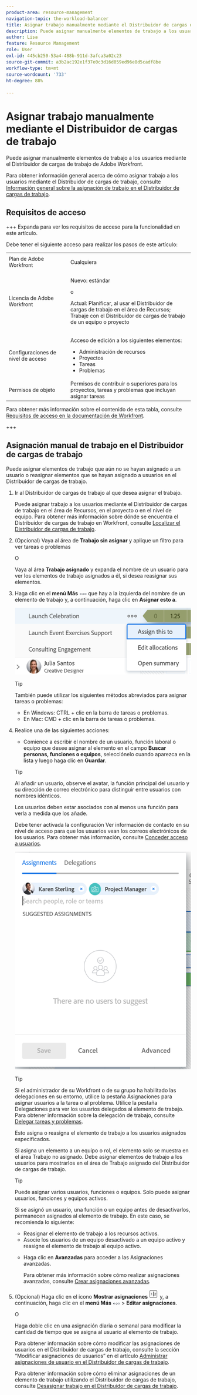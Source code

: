 ```yaml
---
product-area: resource-management
navigation-topic: the-workload-balancer
title: Asignar trabajo manualmente mediante el Distribuidor de cargas de trabajo
description: Puede asignar manualmente elementos de trabajo a los usuarios mediante el Distribuidor de cargas de trabajo de Adobe Workfront.
author: Lisa
feature: Resource Management
role: User
exl-id: 445cb250-53a4-488b-911d-3afca3a02c23
source-git-commit: a3b2ac192e1f37e0c3d16d059ed96e8d5cadf8be
workflow-type: tm+mt
source-wordcount: '733'
ht-degree: 88%

---
```


# Asignar trabajo manualmente mediante el Distribuidor de cargas de trabajo

Puede asignar manualmente elementos de trabajo a los usuarios mediante el Distribuidor de cargas de trabajo de Adobe Workfront.

Para obtener información general acerca de cómo asignar trabajo a los usuarios mediante el Distribuidor de cargas de trabajo, consulte [Información general sobre la asignación de trabajo en el Distribuidor de cargas de trabajo](../../resource-mgmt/workload-balancer/assign-work-in-workload-balancer.md).

## Requisitos de acceso

+++ Expanda para ver los requisitos de acceso para la funcionalidad en este artículo.

Debe tener el siguiente acceso para realizar los pasos de este artículo:

<table style="table-layout:auto"> 
 <col> 
 <col> 
 <tbody> 
  <tr> 
   <td role="rowheader">Plan de Adobe Workfront</td> 
   <td> <p>Cualquiera </p> </td> 
  </tr> 
  <tr> 
   <td role="rowheader">Licencia de Adobe Workfront</td> 
   <td><p>Nuevo: estándar</p>
       <p>o</p>
       <p>Actual: Planificar, al usar el Distribuidor de cargas de trabajo en el área de Recursos;</br>
       Trabaje con el Distribuidor de cargas de trabajo de un equipo o proyecto</p></td>
  </tr>
  <tr> 
   <td role="rowheader">Configuraciones de nivel de acceso</td> 
   <td> <p>Acceso de edición a los siguientes elementos:</p> 
    <ul> 
     <li>Administración de recursos</li> 
     <li>Proyectos</li> 
     <li>Tareas</li> 
     <li>Problemas</li> 
    </ul>
   </td> 
  </tr> 
  <tr> 
   <td role="rowheader">Permisos de objeto</td> 
   <td>Permisos de contribuir o superiores para los proyectos, tareas y problemas que incluyan asignar tareas</td> 
  </tr> 
 </tbody> 
</table>

Para obtener más información sobre el contenido de esta tabla, consulte [Requisitos de acceso en la documentación de Workfront](/help/quicksilver/administration-and-setup/add-users/access-levels-and-object-permissions/access-level-requirements-in-documentation.md).

+++

## Asignación manual de trabajo en el Distribuidor de cargas de trabajo

Puede asignar elementos de trabajo que aún no se hayan asignado a un usuario o reasignar elementos que se hayan asignado a usuarios en el Distribuidor de cargas de trabajo.

1. Ir al Distribuidor de cargas de trabajo al que desea asignar el trabajo.

   Puede asignar trabajo a los usuarios mediante el Distribuidor de cargas de trabajo en el área de Recursos, en el proyecto o en el nivel de equipo. Para obtener más información sobre dónde se encuentra el Distribuidor de cargas de trabajo en Workfront, consulte [Localizar el Distribuidor de cargas de trabajo](../../resource-mgmt/workload-balancer/locate-workload-balancer.md).

1. (Opcional) Vaya al área de **Trabajo sin asignar** y aplique un filtro para ver tareas o problemas

   O

   Vaya al área **Trabajo asignado** y expanda el nombre de un usuario para ver los elementos de trabajo asignados a él, si desea reasignar sus elementos.

1. Haga clic en el **menú Más** ![menú Más](assets/qs-more-menu.png) que hay a la izquierda del nombre de un elemento de trabajo y, a continuación, haga clic en **Asignar esto a**.

   ![Asignar esto a](assets/assign-this-to-link-from-task-wb-nwe-350x104.png)

   >[!TIP]
   >
   >También puede utilizar los siguientes métodos abreviados para asignar tareas o problemas:
   >
   >* En Windows: CTRL + clic en la barra de tareas o problemas.
   >* En Mac: CMD + clic en la barra de tareas o problemas.

1. Realice una de las siguientes acciones:

   * Comience a escribir el nombre de un usuario, función laboral o equipo que desee asignar al elemento en el campo **Buscar personas, funciones o equipos**, selecciónelo cuando aparezca en la lista y luego haga clic en **Guardar**.

   >[!TIP]
   >
   >Al añadir un usuario, observe el avatar, la función principal del usuario y su dirección de correo electrónico para distinguir entre usuarios con nombres idénticos.
   >
   >Los usuarios deben estar asociados con al menos una función para verla a medida que los añade.
   >
   > Debe tener activada la configuración Ver información de contacto en su nivel de acceso para que los usuarios vean los correos electrónicos de los usuarios. Para obtener más información, consulte [Conceder acceso a usuarios](../../administration-and-setup/add-users/configure-and-grant-access/grant-access-other-users.md).


   ![Asignaciones avanzadas](assets/assignments-box-with-advanced-assignments-delegations-wb.png)

   >[!TIP]
   >
   > Si el administrador de su Workfront o de su grupo ha habilitado las delegaciones en su entorno, utilice la pestaña Asignaciones para asignar usuarios a la tarea o al problema. Utilice la pestaña Delegaciones para ver los usuarios delegados al elemento de trabajo. Para obtener información sobre la delegación de trabajo, consulte [Delegar tareas y problemas](../../manage-work/delegate-work/how-to-delegate-work.md).


   Esto asigna o reasigna el elemento de trabajo a los usuarios asignados especificados.

   Si asigna un elemento a un equipo o rol, el elemento solo se muestra en el área Trabajo no asignado. Debe asignar elementos de trabajo a los usuarios para mostrarlos en el área de Trabajo asignado del Distribuidor de cargas de trabajo.

   >[!TIP]
   >
   >Puede asignar varios usuarios, funciones o equipos. Solo puede asignar usuarios, funciones y equipos activos.
   >
   >
   >Si se asignó un usuario, una función o un equipo antes de desactivarlos, permanecen asignados al elemento de trabajo. En este caso, se recomienda lo siguiente:
   >
   >   
   >   
   >   * Reasignar el elemento de trabajo a los recursos activos.
   >   * Asocie los usuarios de un equipo desactivado a un equipo activo y reasigne el elemento de trabajo al equipo activo.
   >   
   >

   * Haga clic en **Avanzadas** para acceder a las Asignaciones avanzadas.

     Para obtener más información sobre cómo realizar asignaciones avanzadas, consulte [Crear asignaciones avanzadas](../../manage-work/tasks/assign-tasks/create-advanced-assignments.md).

1. (Opcional) Haga clic en el icono **Mostrar asignaciones** ![Mostrar asignaciones](assets/show-allocations-icon-small.png) y, a continuación, haga clic en el **menú Más** ![menú Más](assets/qs-more-menu.png) > **Editar asignaciones**.

   O

   Haga doble clic en una asignación diaria o semanal para modificar la cantidad de tiempo que se asigna al usuario al elemento de trabajo.

   Para obtener información sobre cómo modificar las asignaciones de usuarios en el Distribuidor de cargas de trabajo, consulte la sección “Modificar asignaciones de usuarios” en el artículo [Administrar asignaciones de usuario en el Distribuidor de cargas de trabajo](../../resource-mgmt/workload-balancer/manage-user-allocations-workload-balancer.md).

   Para obtener información sobre cómo eliminar asignaciones de un elemento de trabajo utilizando el Distribuidor de cargas de trabajo, consulte [Desasignar trabajo en el Distribuidor de cargas de trabajo](../../resource-mgmt/workload-balancer/unassign-work-in-workload-balancer.md).

    
